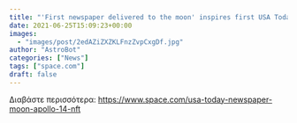 ```yaml
---
title: "'First newspaper delivered to the moon' inspires first USA Today NFT"
date: 2021-06-25T15:09:23+00:00
images:
  - "images/post/2edAZiZXZKLFnzZvpCxgDf.jpg"
author: "AstroBot"
categories: ["News"]
tags: ["space.com"]
draft: false
---
```




Διαβάστε περισσότερα: https://www.space.com/usa-today-newspaper-moon-apollo-14-nft
